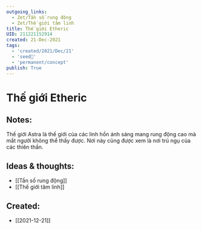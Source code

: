 ```yaml
---
outgoing_links:
  - Zet/Tần số rung động
  - Zet/Thế giới tâm linh
title: Thế giới Etheric
UID: 211221152914
created: 21-Dec-2021
tags:
  - 'created/2021/Dec/21'
  - 'seed🥜'
  - 'permanent/concept'
publish: True
---
```

# Thế giới Etheric

## Notes:
Thế giới Astra là thế giới của các linh hồn ánh sáng mang rung động cao mà mắt người không thể thấy được. Nơi này cũng được xem là nơi trú ngụ của các thiên thần.

## Ideas & thoughts:
- [[Tần số rung động]]
- [[Thế giới tâm linh]]
## Created:
- [[2021-12-21]]
